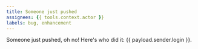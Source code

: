 ```yaml
---
title: Someone just pushed
assignees: {{ tools.context.actor }}
labels: bug, enhancement
---
```

Someone just pushed, oh no! Here's who did it: {{ payload.sender.login }}.
